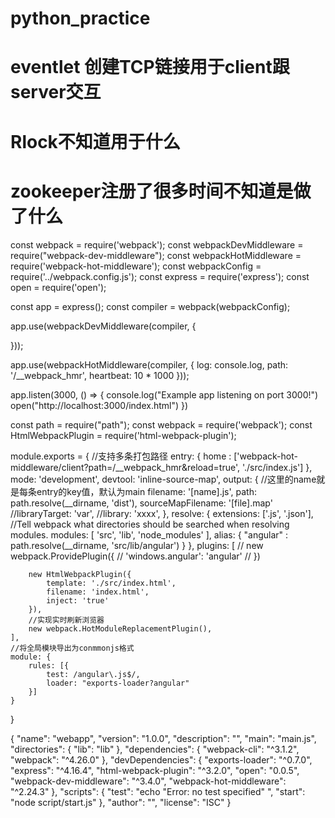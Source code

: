# python_practice

# eventlet 创建TCP链接用于client跟server交互
# Rlock不知道用于什么
# zookeeper注册了很多时间不知道是做了什么


const webpack = require('webpack');
const webpackDevMiddleware = require("webpack-dev-middleware");
const webpackHotMiddleware = require('webpack-hot-middleware');
const webpackConfig = require('../webpack.config.js');
const express = require('express');
const open = require('open');

const app = express();
const compiler = webpack(webpackConfig);

app.use(webpackDevMiddleware(compiler, {

}));

app.use(webpackHotMiddleware(compiler, {
    log: console.log, 
    path: '/__webpack_hmr', 
    heartbeat: 10 * 1000
  }));

app.listen(3000, () => {
    console.log("Example app listening on port 3000!")
    open("http://localhost:3000/index.html")
})



const path = require("path");
const webpack = require('webpack');
const HtmlWebpackPlugin = require('html-webpack-plugin');

module.exports = {
    //支持多条打包路径
    entry: { 
        home : ['webpack-hot-middleware/client?path=/__webpack_hmr&reload=true', './src/index.js']
    },
    mode: 'development',
    devtool: 'inline-source-map',
    output: {
        //这里的name就是每条entry的key值，默认为main
        filename: '[name].js',
        path: path.resolve(__dirname, 'dist'),
        sourceMapFilename: '[file].map'
        //libraryTarget: 'var',
        //library: 'xxxx',
    },
    resolve: {
        extensions: ['.js', '.json'],
        //Tell webpack what directories should be searched when resolving modules.
        modules: [
            'src',
            'lib',
            'node_modules'
        ],
        alias: {
            "angular" : path.resolve(__dirname, 'src/lib/angular')
        }
    },
    plugins: [
        // new webpack.ProvidePlugin({
        //     'windows.angular': 'angular'
        //   })

        new HtmlWebpackPlugin({
            template: './src/index.html',
            filename: 'index.html',
            inject: 'true'
        }),
        //实现实时刷新浏览器
        new webpack.HotModuleReplacementPlugin(),
    ],
    //将全局模块导出为conmmonjs格式
    module: {
        rules: [{
            test: /angular\.js$/, 
            loader: "exports-loader?angular" 
        }]
    }
}


{
  "name": "webapp",
  "version": "1.0.0",
  "description": "",
  "main": "main.js",
  "directories": {
    "lib": "lib"
  },
  "dependencies": {
    "webpack-cli": "^3.1.2",
    "webpack": "^4.26.0"
  },
  "devDependencies": {
    "exports-loader": "^0.7.0",
    "express": "^4.16.4",
    "html-webpack-plugin": "^3.2.0",
    "open": "0.0.5",
    "webpack-dev-middleware": "^3.4.0",
    "webpack-hot-middleware": "^2.24.3"
  },
  "scripts": {
    "test": "echo \"Error: no test specified\" ",
    "start": "node script/start.js"
  },
  "author": "",
  "license": "ISC"
}

